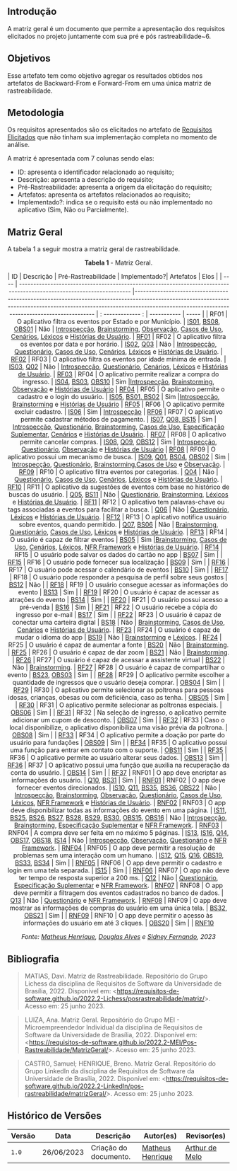 ## Introdução

A matriz geral é um documento que permite a apresentação dos requisitos elicitados no projeto juntamente com sua pré e pós rastreabilidade~6.

## Objetivos

Esse artefato tem como objetivo agregar os resultados obtidos nos artefatos de Backward-From e Forward-From em uma única matriz de rastreabilidade.

## Metodologia

Os requisitos apresentados são os elicitados no artefato de [Requisitos Elicitados](../../elicitacao/requisitos_elicitados) que não tinham sua implementação completa no momento de análise.

A matriz é apresentada com 7 colunas sendo elas:

- ID: apresenta o identificador relacionado ao requisito;
- Descrição: apresenta a descrição do requisito;
- Pré-Rastreabilidade: apresenta a origem da elicitação do requisito;
- Artefatos: apresenta os artefatos relacionados ao requisito;
- Implementado?: indica se o requisito está ou não implementado no aplicativo (Sim, Não ou Parcialmente).

## Matriz Geral

A tabela 1 a seguir mostra a matriz geral de rastreabilidade.


<center>

**Tabela 1** - Matriz Geral.

| ID   | Descrição | Pré-Rastreabilidade   | Implementado?| Artefatos | Elos |
| ---- | --------------------------------------------------------------------------------------------------------------------- |--------------------------------------------------------------------------------------------------------------------------------------------------------------------------------------------------------------------------- | : ------------- : | ----------- | ----- |
| RF01 | O aplicativo filtra os eventos por Estado e por Município.                                                            | <a href="../tecnicas/introspeccao/#anchor_IS">IS01</a>, <a href="../tecnicas/brainstorming/#anchor_BS">BS08</a>, <a href="../tecnicas/observacao/#anchor_OBS">OBS01</a>                                                    | Não           | [Introspecção](../../elicitacao/tecnicas/introspeccao), [Brainstorming](../../elicitacao/tecnicas/brainstorming), [Observação](../../elicitacao/tecnicas/observacao), [Casos de Uso](../../modelagem/useCase), [Cenários](../../modelagem/cenarios), [Léxicos](../../modelagem/lexicos) e [Histórias de Usuário](../../modelagem/agil/historia-de-usuario). | [RF01](../pos-rastreabilidade#rf01)
| RF02 | O aplicativo filtra os eventos por data e por horário.                                                                | <a href="../tecnicas/introspeccao/#anchor_IS">IS02</a>, <a href="../tecnicas/questionario/#anchor_Q">Q03</a>  | Não           | [Introspecção](../../elicitacao/tecnicas/introspeccao), [Questionário](../../elicitacao/tecnicas/questionario), [Casos de Uso](../../modelagem/useCase), [Cenários](../../modelagem/cenarios), [Léxicos](../../modelagem/lexicos) e [Histórias de Usuário](../../modelagem/agil/historia-de-usuario). | [RF02](../pos-rastreabilidade#rf02)
| RF03 | O aplicativo filtra os eventos por idade mínima de entrada.                                                           | <a href="../tecnicas/introspeccao/#anchor_IS">IS03</a>, <a href="../tecnicas/questionario/#anchor_Q">Q02</a>   | Não           | [Introspecção](../../elicitacao/tecnicas/introspeccao), [Questionário](../../elicitacao/tecnicas/questionario), [Cenários](../../modelagem/cenarios), [Léxicos](../../modelagem/lexicos) e [Histórias de Usuário](../../modelagem/agil/historia-de-usuario). | [RF03](../pos-rastreabilidade#rf03)
| RF04 | O aplicativo permite realizar a compra do ingresso.   | <a href="../tecnicas/introspeccao/#anchor_IS">IS04</a>, <a href="../tecnicas/brainstorming/#anchor_BS">BS03</a>, <a href="../tecnicas/observacao/#anchor_OBS">OBS10</a> | Sim           |[Introspecção](../../elicitacao/tecnicas/introspeccao), [Brainstorming](../../elicitacao/tecnicas/brainstorming), [Observação](../../elicitacao/tecnicas/observacao) e [Histórias de Usuário](../../modelagem/agil/historia-de-usuario) | [RF04](../pos-rastreabilidade#rf04)
| RF05 | O aplicativo permite o cadastro e o login do usuário.                                                                 | <a href="../tecnicas/introspeccao/#anchor_IS">IS05</a>, <a href="../tecnicas/brainstorming/#anchor_BS">BS01, <a href="../tecnicas/brainstorming/#anchor_BS">BS02</a>                                                           | Sim           |[Introspecção](../../elicitacao/tecnicas/introspeccao), [Brainstorming](../../elicitacao/tecnicas/brainstorming) e [Histórias de Usuário](../../modelagem/agil/historia-de-usuario) | [RF05](../pos-rastreabilidade#rf05)
| RF06 | O aplicativo permite excluir cadastro.  | <a href="../tecnicas/introspeccao/#anchor_IS">IS06</a>  | Sim           | [Introspecção](../../elicitacao/tecnicas/introspeccao) | [RF06](../pos-rastreabilidade#rf06)
| RF07 | O aplicativo permite cadastrar métodos de pagamento.                                                                  | <a href="../tecnicas/introspeccao/#anchor_IS">IS07</a>, <a href="../tecnicas/questionario/#anchor_Q">Q08, <a href="../tecnicas/brainstorming/#anchor_BS">BS15</a>                                                          | Sim           | [Introspecção](../../elicitacao/tecnicas/introspeccao), [Questionário](../../elicitacao/tecnicas/questionario), [Brainstorming](../../elicitacao/tecnicas/brainstorming), [Casos de Uso](../../modelagem/useCase), [Especificação Suplementar](../../modelagem/especificacao-suplementar), [Cenários](../../modelagem/cenarios) e [Histórias de Usuário](../../modelagem/agil/historia-de-usuario). | [RF07](../pos-rastreabilidade#rf07) 
| RF08 | O aplicativo permite cancelar compras.                                                                                | <a href="../tecnicas/introspeccao/#anchor_IS">IS08</a>, <a href="../tecnicas/questionario/#anchor_Q">Q09</a>, <a href="../tecnicas/observacao/#anchor_IS">OBS12</a>                                                        | Sim           | [Introspecção](../../elicitacao/tecnicas/introspeccao), [Questionário](../../elicitacao/tecnicas/questionario), [Observação](../../elicitacao/tecnicas/observacao) e [Histórias de Usuário](../../modelagem/agil/historia-de-usuario) | [RF08](../pos-rastreabilidade#rf08)
| RF09 | O aplicativo possui um mecanismo de busca. | <a href="../tecnicas/introspeccao/#anchor_IS">IS09</a>, <a href="../tecnicas/questionario/#anchor_Q">Q01</a>, <a href="../tecnicas/brainstorm/#anchor_BS">BS04</a>, <a href="../tecnicas/observacao/#anchor_OBS">OBS02</a> | Sim           | [Introspecção](../../elicitacao/tecnicas/introspeccao), [Questionário](../../elicitacao/tecnicas/questionario), [Brainstorming](../../elicitacao/tecnicas/brainstorming),[Casos de Uso](../../modelagem/useCase) e [Observação](../../elicitacao/tecnicas/observacao). | [RF09](../pos-rastreabilidade#rf09)
| RF10 | O aplicativo filtra eventos por categorias.                                                                           | <a href="../tecnicas/questionario/#anchor_Q">Q04</a>   | Não           | [Questionário](../../elicitacao/tecnicas/questionario), [Casos de Uso](../../modelagem/useCase), [Cenários](../../modelagem/cenarios), [Léxicos](../../modelagem/lexicos) e [Histórias de Usuário](../../modelagem/agil/historia-de-usuario). | [RF10](../pos-rastreabilidade#rf10)
| RF11 | O aplicativo da sugestões de eventos com base no histórico de buscas do usuário.                                      | <a href="../tecnicas/questionario/#anchor_Q">Q05</a>, <a href="../tecnicas/brainstorming/#anchor_BS">BS11</a> | Não           | [Questionário](../../elicitacao/tecnicas/questionario), [Brainstorming](../../elicitacao/tecnicas/brainstorming), [Léxicos](../../modelagem/lexicos) e [Histórias de Usuário](../../modelagem/agil/historia-de-usuario). | [RF11](../pos-rastreabilidade#rf11)
| RF12 | O aplicativo tem palavras-chave ou tags associadas a eventos para facilitar a busca.                                  | <a href="../tecnicas/questionario/#anchor_Q">Q06</a> | Não           | [Questionário](../../elicitacao/tecnicas/questionario), [Léxicos](../../modelagem/lexicos) e [Histórias de Usuário](../../modelagem/agil/historia-de-usuario). | [RF12](../pos-rastreabilidade#rf12)
| RF13 | O aplicativo notifica usuário sobre eventos, quando permitido.                                                        | <a href="../tecnicas/questionario/#anchor_Q">Q07</a>, <a href="../tecnicas/brainstorming/#anchor_BS">BS06</a> | Não           | [Brainstorming](../../elicitacao/tecnicas/brainstorming), [Questionário](../../elicitacao/tecnicas/questionario), [Casos de Uso](../../modelagem/useCase), [Léxicos](../../modelagem/lexicos) e [Histórias de Usuário](../../modelagem/agil/historia-de-usuario). | [RF13](../pos-rastreabilidade#rf13)
| RF14 | O usuário é capaz de filtrar eventos | <a href="../tecnicas/brainstorming/#anchor_BS">BS05</a>                                                                                      | Sim           |[Brainstorming](../../elicitacao/tecnicas/brainstorming), [Casos de Uso](../../modelagem/useCase), [Cenários](../../modelagem/cenarios), [Léxicos](../../modelagem/lexicos), [NFR Framework](../../modelagem/agil/nfrframework) e [Histórias de Usuário](../../modelagem/agil/historia-de-usuario). |  [RF14](../pos-rastreabilidade#rf14)
| RF15 | O usuário pode salvar os dados do cartão no app                                                                       | <a href="../tecnicas/brainstorming/#anchor_BS">BS07</a> | Sim           |   | [RF15](../pos-rastreabilidade#rf15)
| RF16 | O usuário pode fornecer sua localização                                                                               | <a href="../tecnicas/brainstorming/#anchor_BS">BS09</a>                                                                                                                                                                    | Sim           |   | [RF16](../pos-rastreabilidade#rf16)
| RF17 | O usuário pode acessar o calendário de eventos                                                                        | <a href="../tecnicas/brainstorming/#anchor_BS">BS10</a>                                                                                                                                                                    | Sim           |   | [RF17](../pos-rastreabilidade#rf17)
| RF18 | O usuário pode responder a pesquisa de perfil sobre seus gostos                                                       | <a href="../tecnicas/brainstorming/#anchor_BS">BS12</a>                                                                                                                                                                    | Não           |   | [RF18](../pos-rastreabilidade#rf18)
| RF19 | O usuário consegue acessar as informações do evento                                                                   | <a href="../tecnicas/brainstorming/#anchor_BS">BS13</a>                                                                                                                                                                    | Sim           |   | [RF19](../pos-rastreabilidade#rf19)
| RF20 | O usuário é capaz de acessar as atrações do evento                                                                    | <a href="../tecnicas/brainstorming/#anchor_BS">BS14</a>                                                                                                                                                                    | Sim           |   | [RF20](../pos-rastreabilidade#rf20)
| RF21 | O usuário possui acesso a pré-venda                                                                                   | <a href="../tecnicas/brainstorming/#anchor_BS">BS16</a>                                                                                                                                                                    | Sim           |   | [RF21](../pos-rastreabilidade#rf21)
| RF22 | O usuário recebe a cópia do ingresso por e-mail                                                                       | <a href="../tecnicas/brainstorming/#anchor_BS">BS17</a>                                                                                                                                                                    | Sim           |   | [RF22](../pos-rastreabilidade#rf22)
| RF23 | O usuário é capaz de conectar uma carteira digital                                                                    | <a href="../tecnicas/brainstorming/#anchor_BS">BS18</a>                                                                                                                                                                    | Não           | [Brainstorming](../../elicitacao/tecnicas/brainstorming), [Casos de Uso](../../modelagem/useCase), [Cenários](../../modelagem/cenarios) e [Histórias de Usuário](../../modelagem/agil/historia-de-usuario). | [RF23](../pos-rastreabilidade#rf23)
| RF24 | O usuário é capaz de mudar o idioma do app                                                                            | <a href="../tecnicas/brainstorming/#anchor_BS">BS19</a>                                                                                                                                                                    | Não           | [Brainstorming](../../elicitacao/tecnicas/brainstorming) e [Léxicos](../../modelagem/lexicos). | [RF24](../pos-rastreabilidade#rf24)
| RF25 | O usuário é capaz de aumentar a fonte                                                                                 | <a href="../tecnicas/brainstorming/#anchor_BS">BS20</a>                                                                                                                                                                    | Não           | [Brainstorming](../../elicitacao/tecnicas/brainstorming). | [RF25](../pos-rastreabilidade#rf25)
| RF26 | O usuário é capaz de dar zoom                                                                                         | <a href="../tecnicas/brainstorming/#anchor_BS">BS21</a>                                                                                                                                                                    | Não           | [Brainstorming](../../elicitacao/tecnicas/brainstorming). | [RF26](../pos-rastreabilidade#rf26)
| RF27 | O usuário é capaz de acessar a assistente virtual                                                                     | <a href="../tecnicas/brainstorming/#anchor_BS">BS22</a>                                                                                                                                                                    | Não           | [Brainstorming](../../elicitacao/tecnicas/brainstorming). | [RF27](../pos-rastreabilidade#rf27)
| RF28 | O usuário é capaz de compartilhar o evento                                                                            | <a href="../tecnicas/brainstorming/#anchor_BS">BS23</a>, <a href="../tecnicas/observacao/#anchor_OBS">OBS03</a>                                                                                                            | Sim           |  | [RF28](../pos-rastreabilidade#rf28)
| RF29 | O aplicativo permite escolher a quantidade de ingressos que o usuário deseja comprar.                                 | <a href="../tecnicas/observacao/#anchor_OBS">OBS04</a>                                  | Sim           | | [RF29](../pos-rastreabilidade#rf29)
| RF30 | O aplicativo permite selecionar as poltronas para pessoas idosas, crianças, obesas ou com deficiência, caso as tenha. | <a href="../tecnicas/observacao/#anchor_OBS">OBS05</a>                                                                                                                                                                     | Sim           | | [RF30](../pos-rastreabilidade#rf30)
| RF31 | O aplicativo permite selecionar as poltronas especiais.                                                               | <a href="../tecnicas/observacao/#anchor_OBS">OBS06</a>                                                                                                                                                                     | Sim           | | [RF31](../pos-rastreabilidade#rf31)
| RF32 | Na seleção de ingresso, o aplicativo permite adicionar um cupom de desconto.                                          | <a href="../tecnicas/observacao/#anchor_OBS">OBS07</a>                                                                                                                                                                     | Sim           | | [RF32](../pos-rastreabilidade#rf32)
| RF33 | Caso o local disponibilize, o aplicativo disponibiliza uma visão prévia da poltrona.                                  | <a href="../tecnicas/observacao/#anchor_OBS">OBS08</a>                                                                                                                                                                     | Sim           | | [RF33](../pos-rastreabilidade#rf33)
| RF34 | O aplicativo permite a doação por parte do usuário para fundações                                                     | <a href="../tecnicas/observacao/#anchor_OBS">OBS09</a>                                                                                                                                                                     | Sim           | | [RF34](../pos-rastreabilidade#rf34)
| RF35 | O aplicativo possui uma função para entrar em contato com o suporte.                                                  | <a href="../tecnicas/observacao/#anchor_OBS">OBS11</a>                                                                                                                                                                     | Sim           | | [RF35](../pos-rastreabilidade#rf35)
| RF36 | O aplicativo permite ao usuário alterar seus dados.                                                                   | <a href="../tecnicas/observacao/#anchor_OBS">OBS13</a>                                                                                                                                                                     | Sim           | | [RF36](../pos-rastreabilidade#rf36)
| RF37 | O aplicativo possui uma função que auxilia na recuperação da conta do usuário.                                        | <a href="../tecnicas/observacao/#anchor_OBS">OBS14</a>                                                                                                                                                                     | Sim           | | [RF37](../pos-rastreabilidade#rf37)
| RNF01 | O app deve encriptar as informações do usuário.                               | [Q10](../tecnicas/questionario/#anchor_QNF), [BS31](../tecnicas/brainstorming/#anchor_BSNF)                                                                                                                                                                                                                                                                                                                                                   | Sim           | | [RNF01](../pos-rastreabilidade#rnf01)
| RNF02 | O app deve fornecer eventos direcionados.                                     | [IS10](../tecnicas/introspeccao/#anchor_IS), [Q11](../tecnicas/questionario/#anchor_QNF), [BS35](../tecnicas/brainstorming/#anchor_BSNF), [BS36](../tecnicas/brainstorming/#anchor_BSNF), [OBS22](../tecnicas/observacao/#anchor_OBSNF)                                                                                                                                                                                                       | Não           | [Introspecção](../../elicitacao/tecnicas/introspeccao), [Brainstorming](../../elicitacao/tecnicas/brainstorming), [Observação](../../elicitacao/tecnicas/observacao), [Questionário](../../elicitacao/tecnicas/questionario), [Casos de Uso](../../modelagem/useCase), [Léxicos](../../modelagem/lexicos), [NFR Framework](../../modelagem/agil/nfrframework) e [Histórias de Usuário](../../modelagem/agil/historia-de-usuario). | [RNF02](../pos-rastreabilidade#rnf02)
| RNF03 | O app deve disponibilizar todas as informações do evento em uma página.       | [IS11](../tecnicas/introspeccao/#anchor_IS), [BS25](../tecnicas/brainstorming/#anchor_BSNF), [BS26](../tecnicas/brainstorming/#anchor_BSNF), [BS27](../tecnicas/brainstorming/#anchor_BSNF), [BS28](../tecnicas/brainstorming/#anchor_BSNF), [BS29](../tecnicas/brainstorming/#anchor_BSNF), [BS30](../tecnicas/brainstorming/#anchor_BSNF), [OBS15](<(../tecnicas/observacao/#anchor_OBSNF)>), [OBS16](../tecnicas/observacao/#anchor_OBSNF) | Não           | [Introspecção](../../elicitacao/tecnicas/introspeccao), [Brainstorming](../../elicitacao/tecnicas/brainstorming), [Especificação Suplementar](../../modelagem/especificacao-suplementar) e [NFR Framework](../../modelagem/agil/nfrframework). | [RNF03](../pos-rastreabilidade#rnf03)
| RNF04 | A compra deve ser feita em no máximo 5 páginas.                               | [IS13](../tecnicas/introspeccao/#anchor_IS), [IS16](../tecnicas/introspeccao/#anchor_IS), [Q14](../tecnicas/questionario/#anchor_QNF), [OBS17](../tecnicas/observacao/#anchor_OBSNF), [OBS18](../tecnicas/observacao/#anchor_OBSNF), [IS14](../tecnicas/introspeccao/#anchor_IS)                                                                                                                                                              | Não           | [Introspecção](../../elicitacao/tecnicas/introspeccao), [Observação](../../elicitacao/tecnicas/observacao), [Questionário](../../elicitacao/tecnicas/questionario) e [NFR Framework](../../modelagem/agil/nfrframework).  | [RNF04](../pos-rastreabilidade#rnf04)
| RNF05 | O app deve permitir a resolução de problemas sem uma interação com um humano. | [IS12](../tecnicas/introspeccao/#anchor_IS), [Q15](../tecnicas/questionario/#anchor_QNF), [Q16](../tecnicas/questionario/#anchor_QNF), [OBS19](../tecnicas/observacao/#anchor_OBSNF), [BS33](../tecnicas/brainstorming/#anchor_BSNF), [BS34](../tecnicas/brainstorming/#anchor_BSNF)                                                                                                                                                          |       Sim        | | [RNF05](../pos-rastreabilidade#rnf05)
| RNF06 | O app deve permitir o cadastro e login em uma tela separada.                  | [IS15](../tecnicas/introspeccao/#anchor_IS)  | Sim           |    | [RNF06](../pos-rastreabilidade#rnf06)
| RNF07 | O app não deve ter tempo de resposta superior a 200 ms.                       | [Q12](../tecnicas/questionario/#anchor_QNF)  | Não           | [Questionário](../../elicitacao/tecnicas/questionario), [Especificação Suplementar](../../modelagem/especificacao-suplementar) e [NFR Framework](../../modelagem/agil/nfrframework). | [RNF07](../pos-rastreabilidade#rnf07)
| RNF08 | O app deve permitir a filtragem dos eventos cadastrados no banco de dados.    | [Q13](../tecnicas/questionario/#anchor_QNF)  | Não           |  [Questionário](../../elicitacao/tecnicas/questionario) e [NFR Framework](../../modelagem/agil/nfrframework). | [RNF08](../pos-rastreabilidade#rnf08)
| RNF09 | O app deve mostrar as informações de compras do usuário em uma única tela.    | [BS32](../tecnicas/brainstorming/#anchor_BSNF), [OBS21](../tecnicas/observacao/#anchor_OBSNF)                                      |   Sim             |   | [RNF09](../pos-rastreabilidade#rnf09)
| RNF10 | O app deve permitir o acesso às informações do usuário em até 3 cliques.      | [OBS20](../tecnicas/observacao/) | Sim           |   | [RNF10](../pos-rastreabilidade#rnf10)  

_Fonte: [Matheus Henrique](https://github.com/mathonaut), [Douglas Alves](https://github.com/dougAlvs) e [Sidney Fernando](https://github.com/nando3d3), 2023_

</center>



## Bibliografia

> MATIAS, Davi. Matriz de Rastreabilidade. Repositório do Grupo Lichess da disciplina de Requisitos de Software da Universidade de Brasília, 2022. Disponível em: <<https://requisitos-de-software.github.io/2022.2-Lichess/posrastreabilidade/matriz/>>. Acesso em: 25 junho 2023.

> LUIZA, Ana. Matriz Geral. Repositório do Grupo MEI - Microempreendedor Individual da disciplina de Requisitos de Software da Universidade de Brasília, 2022. Disponível em: <<https://requisitos-de-software.github.io/2022.2-MEI/Pos-Rastreabilidade/MatrizGeral/>>. Acesso em: 25 junho 2023.

> CASTRO, Samuel; HENRIQUE, Breno. Matriz Geral. Repositório do Grupo LinkedIn da disciplina de Requisitos de Software da Universidade de Brasília, 2022. Disponível em: <<https://requisitos-de-software.github.io/2022.2-LinkedIn/pos-rastreabilidade/matrizGeral/>>. Acesso em: 25 junho 2023.

## Histórico de Versões

| Versão | Data       | Descrição             | Autor(es)                                        | Revisor(es)                                    |
| ------ | ---------- | --------------------- | ------------------------------------------------ | ---------------------------------------------- |
| `1.0`  | 26/06/2023 | Criação do documento. | [Matheus Henrique](https://github.com/mathonaut) | [Arthur de Melo](https://github.com/arthurmlv) |
